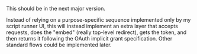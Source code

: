 This should be in the next major version.

Instead of relying on a purpose-specific sequence implemented only by my script runner UI,
this will instead implement an extra layer that accepts requests, does the "embed" (really top-level redirect),
gets the token, and then returns it following the OAuth implicit grant specification. Other standard flows could
be implemented later.